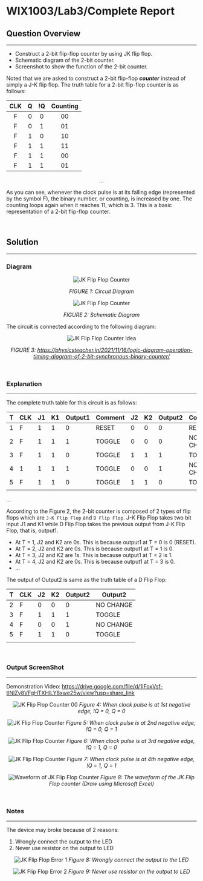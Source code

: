 # WIX1003/Lab3/Complete Report

## Question Overview

---

- Construct a 2-bit flip-flop counter by using JK flip flop.
- Schematic diagram of the 2-bit counter.
- Screenshot to show the function of the 2-bit counter.

Noted that we are asked to construct a 2-bit flip-flop ***counter*** instead of simply a J-K flip flop. The truth table for a 2-bit flip-flop counter is as follows:

<center>

| CLK |  Q  | !Q  | Counting |
| :-: | :-: | :-: | :------: |
|  F  |  0  |  0  |    00    |
|  F  |  0  |  1  |    01    |
|  F  |  1  |  0  |    10    |
|  F  |  1  |  1  |    11    |
|  F  |  1  |  1  |    00    |
|  F  |  1  |  1  |    01    |

...

</center>

As you can see, whenever the clock pulse is at its falling edge (represented by the symbol F), the binary number, or counting, is increased by one. The counting loops again when it reaches 11, which is 3. This is a basic representation of a 2-bit flip-flop counter.

</br>

## Solution

---

### **Diagram**

<center>

![JK Flip Flop Counter](./J-K_Flip_Flop_Function_Counter_Schematic_Diagram.png)

*FIGURE 1: Circuit Diagram*

![JK Flip Flop Counter](./J-K_Flip_Flop_Function_Counter_Circuit_Diagram.png)

*FIGURE 2: Schematic Diagram*

</center>

The circuit is connected according to the following diagram:

<center>

![JK Flip Flop Counter Idea](./JK_FlipFlop_Idea.png)

*FIGURE 3: <https://physicsteacher.in/2021/11/16/logic-diagram-operation-timing-diagram-of-2-bit-synchronous-binary-counter/>*
</center>

</br>

### **Explanation**

---

The complete truth table for this circuit is as follows:

| T   | CLK | J1  | K1  | Output1 | Comment | J2  | K2  | Output2 | Comment   |
| --- | --- | --- | --- | ------- | ------- | --- | --- | ------- | --------- |
| 1   | F   | 1   | 1   | 0       | RESET   | 0   | 0   | 0       | RESET     |
| 2   | F   | 1   | 1   | 1       | TOGGLE  | 0   | 0   | 0       | NO CHANGE |
| 3   | F   | 1   | 1   | 0       | TOGGLE  | 1   | 1   | 1       | TOGGLE    |
| 4   | 1   | 1   | 1   | 1       | TOGGLE  | 0   | 0   | 1       | NO CHANGE |
| 5   | F   | 1   | 1   | 0       | TOGGLE  | 1   | 1   | 0       | TOGGLE    |
|     |     |     |     |         |         |     |     |         |           |

...

According to the Figure 2, the 2-bit counter is composed of 2 types of flip flops which are `J-K Flip Flop` and `D Flip Flop`. J-K Flip Flop takes two bit input J1 and K1 while D Flip Flop takes the previous output from J-K Flip Flop, that is, output1.

- At T = 1, J2 and K2 are 0s. This is because output1 at T = 0 is 0 (RESET).
- At T = 2, J2 and K2 are 0s. This is because output1 at T = 1 is 0.
- At T = 3, J2 and K2 are 1s. This is because output1 at T = 2 is 1.
- At T = 4, J2 and K2 are 0s. This is because output1 at T = 3 is 0.
- ...

The output of Output2 is same as the truth table of a D Flip Flop:

<center>

| T   | CLK | J2  | K2  | Output2 | Output2   |
| --- | --- | --- | --- | ------- | --------- |
| 2   | F   | 0   | 0   | 0       | NO CHANGE |
| 3   | F   | 1   | 1   | 1       | TOGGLE    |
| 4   | F   | 0   | 0   | 1       | NO CHANGE |
| 5   | F   | 1   | 1   | 0       | TOGGLE    |
|     |     |     |     |         |           |

</center>

</br>

### **Output ScreenShot**

---

Demonstration Video: <https://drive.google.com/file/d/1IFoxVsf-tlNlZy8VFgHTXHlLY8xwe25w/view?usp=share_link>

<center>

![JK Flip Flop Counter 00](./JKFlipFlop00.png)
*Figure 4: When clock pulse is at 1st negative edge, !Q = 0, Q = 0*

![JK Flip Flop Counter](./JKFlipFlop01.png)
*Figure 5: When clock pulse is at 2nd negative edge, !Q = 0, Q = 1*

![JK Flip Flop Counter](./JKFlipFlop10.png)
*Figure 6: When clock pulse is at 3rd negative edge, !Q = 1, Q = 0*

![JK Flip Flop Counter](./JKFlipFlop11.png)
*Figure 7: When clock pulse is at 4th negative edge, !Q = 1, Q = 1*

![Waveform of JK Flip Flop Counter](./Waveform.png)
*Figure 8: The waveform of the JK Flip Flop counter (Draw using Microsoft Excel)*

</center>

</br>

### **Notes**

---

The device may broke because of 2 reasons:

1. Wrongly connect the output to the LED
2. Never use resistor on the output to LED

<center>

![JK Flip Flop Error 1](./JKFlipFlopE1.png)
*Figure 8: Wrongly connect the output to the LED*

![JK Flip Flop Error 2](./JKFlipFlopE2.png)
*Figure 9: Never use resistor on the output to LED*

</center>
